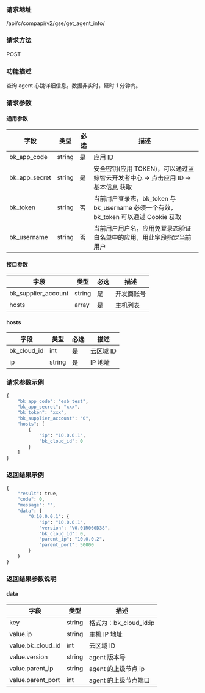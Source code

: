 ### 请求地址

/api/c/compapi/v2/gse/get_agent_info/

### 请求方法

POST

### 功能描述

查询 agent 心跳详细信息。数据非实时，延时 1 分钟内。

### 请求参数

#### 通用参数

| 字段          | 类型   | 必选 | 描述                                                                                   |
| ------------- | ------ | ---- | -------------------------------------------------------------------------------------- |
| bk_app_code   | string | 是   | 应用 ID                                                                                |
| bk_app_secret | string | 是   | 安全密钥(应用 TOKEN)，可以通过蓝鲸智云开发者中心 -&gt; 点击应用 ID -&gt; 基本信息 获取 |
| bk_token      | string | 否   | 当前用户登录态，bk_token 与 bk_username 必须一个有效，bk_token 可以通过 Cookie 获取    |
| bk_username   | string | 否   | 当前用户用户名，应用免登录态验证白名单中的应用，用此字段指定当前用户                   |

#### 接口参数

| 字段                | 类型   | 必选 | 描述       |
| ------------------- | ------ | ---- | ---------- |
| bk_supplier_account | string | 是   | 开发商账号 |
| hosts               | array  | 是   | 主机列表   |

#### hosts

| 字段        | 类型   | 必选 | 描述      |
| ----------- | ------ | ---- | --------- |
| bk_cloud_id | int    | 是   | 云区域 ID |
| ip          | string | 是   | IP 地址   |

### 请求参数示例

```python
{
    "bk_app_code": "esb_test",
    "bk_app_secret": "xxx",
    "bk_token": "xxx",
    "bk_supplier_account": "0",
    "hosts": [
        {
            "ip": "10.0.0.1",
            "bk_cloud_id": 0
        }
    ]
}
```

### 返回结果示例

```python
{
    "result": true,
    "code": 0,
    "message": "",
    "data": {
        "0:10.0.0.1": {
            "ip": "10.0.0.1",
            "version": "V0.01R060D38",
            "bk_cloud_id": 0,
            "parent_ip": "10.0.0.2",
            "parent_port": 50000
        }
    }
}
```

### 返回结果参数说明

#### data

| 字段              | 类型   | 描述                   |
| ----------------- | ------ | ---------------------- |
| key               | string | 格式为：bk_cloud_id:ip |
| value.ip          | string | 主机 IP 地址           |
| value.bk_cloud_id | int    | 云区域 ID              |
| value.version     | string | agent 版本号           |
| value.parent_ip   | string | agent 的上级节点 ip    |
| value.parent_port | int    | agent 的上级节点端口   |
